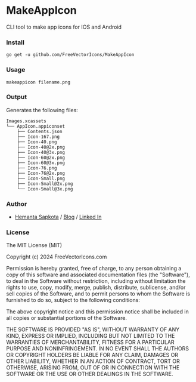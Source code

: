 # MakeAppIcon
CLI tool to make app icons for IOS and Android

### Install ###

```go get -u github.com/FreeVectorIcons/MakeAppIcon```

### Usage ###
```makeappicon filename.png```

### Output ###

Generates the following files:

```
Images.xcassets
└── AppIcon.appiconset
    ├── Contents.json
    ├── Icon-167.png
    ├── Icon-40.png
    ├── Icon-40@2x.png
    ├── Icon-40@3x.png
    ├── Icon-60@2x.png
    ├── Icon-60@3x.png
    ├── Icon-76.png
    ├── Icon-76@2x.png
    ├── Icon-Small.png
    ├── Icon-Small@2x.png
    └── Icon-Small@3x.png

```

### Author ###
* [Hemanta Sapkota](https://twitter.com/ozhemanta) / [Blog](http://hemantasapkota.github.io/) / [Linked In](https://au.linkedin.com/in/hemantasapkota)

### License ###
The MIT License (MIT)

Copyright (c) 2024 FreeVectorIcons.com

Permission is hereby granted, free of charge, to any person obtaining a copy
of this software and associated documentation files (the "Software"), to deal
in the Software without restriction, including without limitation the rights
to use, copy, modify, merge, publish, distribute, sublicense, and/or sell
copies of the Software, and to permit persons to whom the Software is
furnished to do so, subject to the following conditions:

The above copyright notice and this permission notice shall be included in all
copies or substantial portions of the Software.

THE SOFTWARE IS PROVIDED "AS IS", WITHOUT WARRANTY OF ANY KIND, EXPRESS OR
IMPLIED, INCLUDING BUT NOT LIMITED TO THE WARRANTIES OF MERCHANTABILITY,
FITNESS FOR A PARTICULAR PURPOSE AND NONINFRINGEMENT. IN NO EVENT SHALL THE
AUTHORS OR COPYRIGHT HOLDERS BE LIABLE FOR ANY CLAIM, DAMAGES OR OTHER
LIABILITY, WHETHER IN AN ACTION OF CONTRACT, TORT OR OTHERWISE, ARISING FROM,
OUT OF OR IN CONNECTION WITH THE SOFTWARE OR THE USE OR OTHER DEALINGS IN THE
SOFTWARE.

